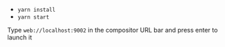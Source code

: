 - `yarn install`
- `yarn start`

Type `web://localhost:9002` in the compositor URL bar and press enter to launch it

